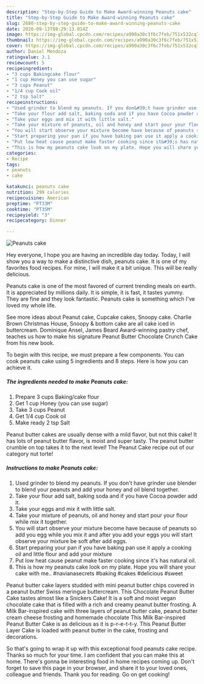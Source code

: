 ```yaml
---
description: "Step-by-Step Guide to Make Award-winning Peanuts cake"
title: "Step-by-Step Guide to Make Award-winning Peanuts cake"
slug: 2680-step-by-step-guide-to-make-award-winning-peanuts-cake
date: 2020-09-13T08:29:13.014Z
image: https://img-global.cpcdn.com/recipes/a990a30c3f6c7feb/751x532cq70/peanuts-cake-recipe-main-photo.jpg
thumbnail: https://img-global.cpcdn.com/recipes/a990a30c3f6c7feb/751x532cq70/peanuts-cake-recipe-main-photo.jpg
cover: https://img-global.cpcdn.com/recipes/a990a30c3f6c7feb/751x532cq70/peanuts-cake-recipe-main-photo.jpg
author: Daniel Mendoza
ratingvalue: 3.1
reviewcount: 5
recipeingredient:
- "3 cups Bakingcake flour"
- "1 cup Honey you can use sugar"
- "3 cups Peanut"
- "1/4 cup Cook oil"
- "2 tsp Salt"
recipeinstructions:
- "Used grinder to blend my peanuts. If you don&#39;t have grinder use blender to blend your peanuts and add your honey and oil blend together."
- "Take your flour add salt, baking soda and if you have Cocoa powder add it."
- "Take your eggs and mix it with little salt."
- "Take your mixture of peanuts, oil and honey and start pour your flour while mix it together."
- "You will start observe your mixture become have because of peanuts so add you egg while you mix it and after you add your eggs you will start observe your mixture be soft after add eggs."
- "Start preparing your pan if you have baking pan use it apply a cooking oil and little flour and add your mixture"
- "Put low heat cause peanut make faster cooking since it&#39;s has natural oil."
- "This is how my peanuts cake look on my plate. Hope you will share your cake with me.. #navianasecrets #baking #cakes #delicious #sweet"
categories:
- Recipe
tags:
- peanuts
- cake

katakunci: peanuts cake 
nutrition: 299 calories
recipecuisine: American
preptime: "PT33M"
cooktime: "PT35M"
recipeyield: "3"
recipecategory: Dinner

---
```



![Peanuts cake](https://img-global.cpcdn.com/recipes/a990a30c3f6c7feb/751x532cq70/peanuts-cake-recipe-main-photo.jpg)

Hey everyone, I hope you are having an incredible day today. Today, I will show you a way to make a distinctive dish, peanuts cake. It is one of my favorites food recipes. For mine, I will make it a bit unique. This will be really delicious.

Peanuts cake is one of the most favored of current trending meals on earth. It is appreciated by millions daily. It is simple, it is fast, it tastes yummy. They are fine and they look fantastic. Peanuts cake is something which I've loved my whole life.

See more ideas about Peanut cake, Cupcake cakes, Snoopy cake. Charlie Brown Christmas House, Snoopy &amp; bottom cake are all cake iced in buttercream. Dominique Ansel, James Beard Award-winning pastry chef, teaches us how to make his signature Peanut Butter Chocolate Crunch Cake from his new book.


To begin with this recipe, we must prepare a few components. You can cook peanuts cake using 5 ingredients and 8 steps. Here is how you can achieve it.

<!--inarticleads1-->

##### The ingredients needed to make Peanuts cake:

1. Prepare 3 cups Baking/cake flour
1. Get 1 cup Honey (you can use sugar)
1. Take 3 cups Peanut
1. Get 1/4 cup Cook oil
1. Make ready 2 tsp Salt


Peanut butter cakes are usually dense with a mild flavor, but not this cake! It has lots of peanut butter flavor, is moist and super tasty. The peanut butter crumble on top takes it to the next level! The Peanut Cake recipe out of our category nut torte! 

<!--inarticleads2-->

##### Instructions to make Peanuts cake:

1. Used grinder to blend my peanuts. If you don&#39;t have grinder use blender to blend your peanuts and add your honey and oil blend together.
1. Take your flour add salt, baking soda and if you have Cocoa powder add it.
1. Take your eggs and mix it with little salt.
1. Take your mixture of peanuts, oil and honey and start pour your flour while mix it together.
1. You will start observe your mixture become have because of peanuts so add you egg while you mix it and after you add your eggs you will start observe your mixture be soft after add eggs.
1. Start preparing your pan if you have baking pan use it apply a cooking oil and little flour and add your mixture
1. Put low heat cause peanut make faster cooking since it&#39;s has natural oil.
1. This is how my peanuts cake look on my plate. Hope you will share your cake with me.. #navianasecrets #baking #cakes #delicious #sweet


Peanut butter cake layers studded with mini peanut butter chips covered in a peanut butter Swiss meringue buttercream. This Chocolate Peanut Butter Cake tastes almost like a Snickers Cake! It is a soft and moist vegan chocolate cake that is filled with a rich and creamy peanut butter frosting. A Milk Bar-inspired cake with three layers of peanut butter cake, peanut butter cream cheese frosting and homemade chocolate This Milk Bar-inspired Peanut Butter Cake is as delicious as it is p-r-e-t-t-y. This Peanut Butter Layer Cake is loaded with peanut butter in the cake, frosting and decorations. 

So that's going to wrap it up with this exceptional food peanuts cake recipe. Thanks so much for your time. I am confident that you can make this at home. There's gonna be interesting food in home recipes coming up. Don't forget to save this page in your browser, and share it to your loved ones, colleague and friends. Thank you for reading. Go on get cooking!
